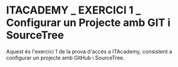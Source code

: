 # ITACADEMY _ EXERCICI 1 _ Configurar un Projecte amb GIT i SourceTree
Aquest és l'exercici 1 de la prova d'accés a ITAcademy, consistent a configurar un projecte amb GitHub i SourceTree.
